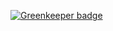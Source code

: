 
[![Greenkeeper badge](https://badges.greenkeeper.io/stealjs/jest-trailing-slash-resolver.svg)](https://greenkeeper.io/)
